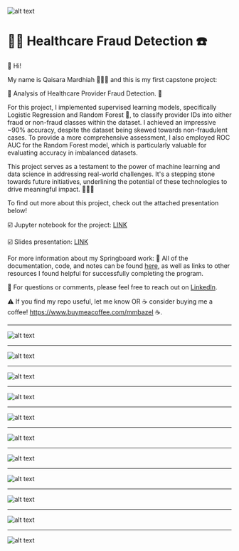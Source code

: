 ![alt text](
       https://github.com/qaisaraM/Healthcare-Fraud-Detection/blob/4eaf512e0ab5f49bc1731101841136d9f2b1aa21/JPG/IMAGE%202.png
      )



# 🕵️‍♀️ Healthcare Fraud Detection ☎️

👋 Hi!

My name is Qaisara Mardhiah 👩🏻‍💻 and this is my first capstone project: 

💸 Analysis of Healthcare Provider Fraud Detection. 📱

For this project, I implemented supervised learning models, specifically Logistic Regression and Random Forest 🌲, to classify provider IDs into either fraud or non-fraud classes within the dataset. I achieved an impressive ~90% accuracy, despite the dataset being skewed towards non-fraudulent cases. To provide a more comprehensive assessment, I also employed ROC AUC for the Random Forest model, which is particularly valuable for evaluating accuracy in imbalanced datasets.

This project serves as a testament to the power of machine learning and data science in addressing real-world challenges. It's a stepping stone towards future initiatives, underlining the potential of these technologies to drive meaningful impact. 🎉💪🏻


To find out more about this project, check out the attached presentation below! 

☑️ Jupyter notebook for the project: [LINK](https://github.com/qaisaraM/Healthcare-Fraud-Detection/blob/7c8c26da27bb608901dcc9c44c50a146f38a8758/Jupyter%20Notebook/Capstone%20Project%20-%20Healthcare%20Fraud%20Detection%20System-QAISARA%20MARDHIAH%20BT%20ROSLAN.ipynb)  

☑️ Slides presentation: [LINK](https://github.com/qaisaraM/Healthcare-Fraud-Detection/blob/7c8c26da27bb608901dcc9c44c50a146f38a8758/CAPSTONE%20PROJECT%20-%20QAISARA%20MARDHIAH%20BT%20ROSLAN.pdf) 

For more information about my Springboard work: 
📝 All of the documentation, code, and notes can be found [here](https://github.com/qaisaraM/Healthcare-Fraud-Detection.git), as well as links to other resources I found helpful for successfully completing the program. 

💬 For questions or comments, please feel free to reach out on [LinkedIn](https://www.linkedin.com/in/qaisara-mardhiah-roslan). 

⚠️ If you find my repo useful, let me know OR ☕ consider buying me a coffee! https://www.buymeacoffee.com/mmbazel ☕.


--------------------------------------------------------------------------------------------------------------------------------


![alt text](https://github.com/qaisaraM/Healthcare-Fraud-Detection/blob/ffbc9f7c0c18d2e26231e7c09e3e4fd2cd1c496f/JPG/01.jpg
      )
      
--------------------------------------------------------------------------------------------------------------------------------


![alt text](https://github.com/qaisaraM/Healthcare-Fraud-Detection/blob/ffbc9f7c0c18d2e26231e7c09e3e4fd2cd1c496f/JPG/02.jpg
      )
      
--------------------------------------------------------------------------------------------------------------------------------


![alt text](https://github.com/qaisaraM/Healthcare-Fraud-Detection/blob/ffbc9f7c0c18d2e26231e7c09e3e4fd2cd1c496f/JPG/03.jpg
      )
      
--------------------------------------------------------------------------------------------------------------------------------


![alt text](https://github.com/qaisaraM/Healthcare-Fraud-Detection/blob/ffbc9f7c0c18d2e26231e7c09e3e4fd2cd1c496f/JPG/04.jpg
      )
      
--------------------------------------------------------------------------------------------------------------------------------


![alt text](https://github.com/qaisaraM/Healthcare-Fraud-Detection/blob/ffbc9f7c0c18d2e26231e7c09e3e4fd2cd1c496f/JPG/05.jpg
      )
      
 --------------------------------------------------------------------------------------------------------------------------------


![alt text](https://github.com/qaisaraM/Healthcare-Fraud-Detection/blob/ffbc9f7c0c18d2e26231e7c09e3e4fd2cd1c496f/JPG/06.jpg
      )
      
      
 --------------------------------------------------------------------------------------------------------------------------------


![alt text](https://github.com/qaisaraM/Healthcare-Fraud-Detection/blob/ffbc9f7c0c18d2e26231e7c09e3e4fd2cd1c496f/JPG/07.jpg
      )
      
      
 --------------------------------------------------------------------------------------------------------------------------------


![alt text](https://github.com/qaisaraM/Healthcare-Fraud-Detection/blob/ffbc9f7c0c18d2e26231e7c09e3e4fd2cd1c496f/JPG/08.jpg
      )
      
      
 --------------------------------------------------------------------------------------------------------------------------------


![alt text](https://github.com/qaisaraM/Healthcare-Fraud-Detection/blob/ffbc9f7c0c18d2e26231e7c09e3e4fd2cd1c496f/JPG/09.jpg
      )
     
      
 --------------------------------------------------------------------------------------------------------------------------------


![alt text](https://github.com/qaisaraM/Healthcare-Fraud-Detection/blob/ffbc9f7c0c18d2e26231e7c09e3e4fd2cd1c496f/JPG/10.jpg
      )      
     
      
 --------------------------------------------------------------------------------------------------------------------------------


![alt text](https://github.com/qaisaraM/Healthcare-Fraud-Detection/blob/ffbc9f7c0c18d2e26231e7c09e3e4fd2cd1c496f/JPG/11.jpg
      )      
      
